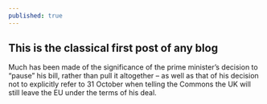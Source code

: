 ```yaml
---
published: true
---
```

## This is the classical first post of any blog

Much has been made of the significance of the prime minister’s decision to “pause” his bill, rather than pull it altogether – as well as that of his decision not to explicitly refer to 31 October when telling the Commons the UK will still leave the EU under the terms of his deal.
